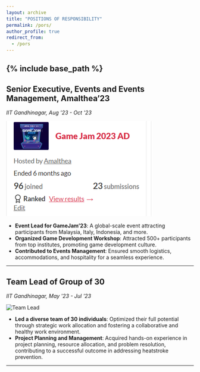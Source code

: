 ```yaml
---
layout: archive
title: "POSITIONS OF RESPONSIBILITY"
permalink: /pors/
author_profile: true
redirect_from:
  - /pors
---
```


{% include base_path %}
-----

## Senior Executive, Events and Events Management, Amalthea’23
_IIT Gandhinagar, Aug '23 - Oct '23_

![Senior Executive](Gamejam.png)
- **Event Lead for GameJam’23**: A global-scale event attracting participants from Malaysia, Italy, Indonesia, and more.
- **Organized Game Development Workshop**: Attracted 500+ participants from top institutes, promoting game development culture.
- **Contributed to Events Management**: Ensured smooth logistics, accommodations, and hospitality for a seamless experience.

---

## Team Lead of Group of 30
_IIT Gandhinagar, May '23 - Jul '23_

![Team Lead](path_to_image.jpg)
- **Led a diverse team of 30 individuals**: Optimized their full potential through strategic work allocation and fostering a collaborative and healthy work environment.
- **Project Planning and Management**: Acquired hands-on experience in project planning, resource allocation, and problem resolution, contributing to a successful outcome in addressing heatstroke prevention.

---
